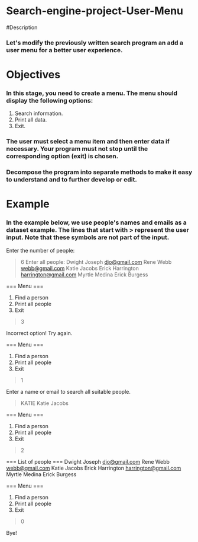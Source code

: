 # Search-engine-project-User-Menu
#Description
### Let's modify the previously written search program an add a user menu for a better user experience.

# Objectives
### In this stage, you need to create a menu. The menu should display the following options:

1. Search information.
2. Print all data.
0. Exit.

### The user must select a menu item and then enter data if necessary. Your program must not stop until the corresponding option (exit) is chosen.

### Decompose the program into separate methods to make it easy to understand and to further develop or edit.

# Example
### In the example below, we use people's names and emails as a dataset example. The lines that start with > represent the user input. Note that these symbols are not part of the input.

Enter the number of people:
> 6
Enter all people:
> Dwight Joseph djo@gmail.com
> Rene Webb webb@gmail.com
> Katie Jacobs
> Erick Harrington harrington@gmail.com
> Myrtle Medina
> Erick Burgess

=== Menu ===
1. Find a person
2. Print all people
0. Exit
> 3

Incorrect option! Try again.

=== Menu ===
1. Find a person
2. Print all people
0. Exit
> 1

Enter a name or email to search all suitable people.
> KATIE
Katie Jacobs

=== Menu ===
1. Find a person
2. Print all people
0. Exit
> 2

=== List of people ===
Dwight Joseph djo@gmail.com
Rene Webb webb@gmail.com
Katie Jacobs
Erick Harrington harrington@gmail.com
Myrtle Medina
Erick Burgess

=== Menu ===
1. Find a person
2. Print all people
0. Exit
> 0

Bye!
